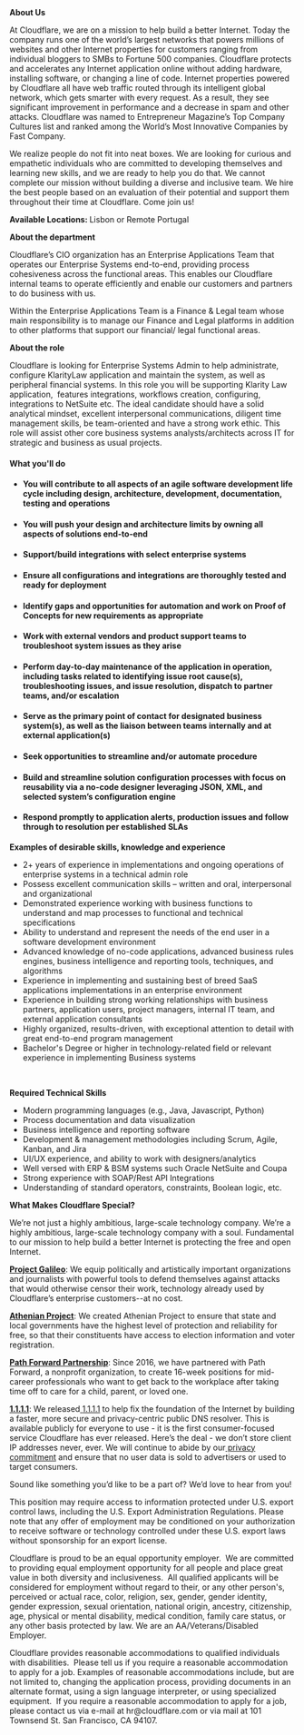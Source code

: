 <div class="content-intro">
	<div><strong>About Us</strong></div>
	<div>
		<p>At Cloudflare, we are on a mission to help build a better Internet. Today the company runs one of the world’s largest networks that powers millions of websites and other Internet properties for customers ranging from individual bloggers to SMBs to Fortune 500 companies. Cloudflare protects and accelerates any Internet application online without adding hardware, installing software, or changing a line of code. Internet properties powered by Cloudflare all have web traffic routed through its intelligent global network, which gets smarter with every request. As a result, they see significant improvement in performance and a decrease in spam and other attacks. Cloudflare was named to Entrepreneur Magazine’s Top Company Cultures list and ranked among the World’s Most Innovative Companies by Fast Company.&nbsp;</p>
		<p><span style="font-weight: 400;">We realize people do not fit into neat boxes. We are looking for curious and empathetic individuals who are committed to developing themselves and learning new skills, and we are ready to help you do that. We cannot complete our mission without building a diverse and inclusive team. We hire the best people based on an evaluation of their potential and support them throughout their time at Cloudflare. Come join us!&nbsp;</span></p>
	</div>
</div>
<p><strong>Available Locations: </strong>Lisbon or Remote Portugal</p>
<p><strong>About the department</strong></p>
<p>Cloudflare’s CIO organization has an Enterprise Applications Team that operates our Enterprise Systems end-to-end, providing process cohesiveness across the functional areas. This enables our Cloudflare internal teams to operate efficiently and enable our customers and partners to do business with us.&nbsp;</p>
<p>Within the Enterprise Applications Team is a Finance &amp; Legal team whose main responsibility is to manage our Finance and Legal platforms in addition to other platforms that support our financial/ legal functional areas.&nbsp;&nbsp;</p>
<p><strong>About the role</strong></p>
<p>Cloudflare is looking for Enterprise Systems Admin to help administrate, configure KlarityLaw application and maintain the system, as well as peripheral financial systems. In this role you will be supporting Klarity Law application,&nbsp; features integrations, workflows creation, configuring, integrations to NetSuite etc. The ideal candidate should have a solid analytical mindset, excellent interpersonal communications, diligent time management skills, be team-oriented and have a strong work ethic. This role will assist other core business systems analysts/architects across IT for strategic and business as usual projects.</p>
<h4>What you'll do</h4>
<ul>
	<li>
		<h4><strong>Y</strong>ou will <strong>contribute to all aspects of an agile software development life cycle including design, architecture, development, documentation, testing and operations</strong></h4>
	</li>
	<li style="font-weight: bold;">
		<h4><strong>You will push your design and architecture limits by owning all aspects of solutions end-to-end</strong></h4>
	</li>
	<li style="font-weight: bold;">
		<h4><strong>Support/build integrations with select enterprise systems</strong></h4>
	</li>
	<li style="font-weight: bold;">
		<h4><strong>Ensure all configurations and integrations are thoroughly tested and ready for deployment</strong></h4>
	</li>
	<li style="font-weight: bold;">
		<h4><strong>Identify gaps and opportunities for automation and work on Proof of Concepts for new requirements as appropriate</strong></h4>
	</li>
	<li style="font-weight: bold;">
		<h4><strong>Work with external vendors and product support teams to troubleshoot system issues as they arise</strong></h4>
	</li>
	<li style="font-weight: bold;">
		<h4><strong>Perform day-to-day maintenance of the application in operation, including tasks related to identifying issue root cause(s), troubleshooting issues, and issue resolution, dispatch to partner teams, and/or escalation</strong></h4>
	</li>
	<li style="font-weight: bold;">
		<h4><strong>Serve as the primary point of contact for designated business system(s), as well as the liaison between teams internally and at external application(s)&nbsp;</strong></h4>
	</li>
	<li style="font-weight: bold;">
		<h4><strong>Seek opportunities to streamline and/or automate procedure</strong></h4>
	</li>
	<li style="font-weight: bold;">
		<h4><strong>Build and streamline solution configuration processes with focus on reusability via a no-code designer leveraging JSON, XML, and selected system’s configuration engine</strong></h4>
	</li>
	<li style="font-weight: bold;">
		<h4><strong>Respond promptly to application alerts, production issues and follow through to resolution per established SLAs</strong></h4>
	</li>
</ul>
<p><strong>Examples of desirable skills, knowledge and experience</strong></p>
<ul>
	<li>2+ years of experience in implementations and ongoing operations of enterprise systems in a technical admin role</li>
	<li>Possess excellent communication skills – written and oral, interpersonal and organizational</li>
	<li>Demonstrated experience working with business functions to understand and map processes to functional and technical specifications</li>
	<li>Ability to understand and represent the needs of the end user in a software development environment</li>
	<li>Advanced knowledge of no-code applications, advanced business rules engines, business intelligence and reporting tools, techniques, and algorithms</li>
	<li>Experience in implementing and sustaining best of breed SaaS applications implementations in an enterprise environment</li>
	<li>Experience in building strong working relationships with business partners, application users, project managers, internal IT team, and external application consultants</li>
	<li>Highly organized, results-driven, with exceptional attention to detail with great end-to-end program management</li>
	<li>Bachelor's Degree or higher in technology-related field or relevant experience in implementing Business systems</li>
</ul>
<p>&nbsp;</p>
<p><strong>Required Technical Skills</strong></p>
<ul>
	<li>Modern programming languages (e.g., Java, Javascript, Python)</li>
	<li>Process documentation and data visualization</li>
	<li>Business intelligence and reporting software</li>
	<li>Development &amp; management methodologies including Scrum, Agile, Kanban, and Jira</li>
	<li>UI/UX experience, and ability to work with designers/analytics</li>
	<li>Well versed with ERP &amp; BSM systems such Oracle NetSuite and Coupa</li>
	<li>Strong experience with SOAP/Rest API Integrations</li>
	<li>Understanding of standard operators, constraints, Boolean logic, etc.</li>
</ul>
<div class="content-conclusion">
	<p><strong>What Makes Cloudflare Special?</strong></p>
	<p><span style="font-weight: 400;">We’re not just a highly ambitious, large-scale technology company. We’re a highly ambitious, large-scale technology company with a soul. Fundamental to our mission to help build a better Internet is protecting the free and open Internet.</span></p>
	<p><a href="https://blog.cloudflare.com/protecting-free-expression-online/"><strong>Project Galileo</strong></a><span style="font-weight: 400;">: We equip politically and artistically important organizations and journalists with powerful tools to defend themselves against attacks that would otherwise censor their work, technology already used by Cloudflare’s enterprise customers--at no cost.</span></p>
	<p><strong><a href="https://www.cloudflare.com/athenian/">Athenian Project</a></strong><span style="font-weight: 400;">: We created Athenian Project to ensure that state and local governments have the highest level of protection and reliability for free, so that their constituents have access to election information and voter registration.</span></p>
	<p><a href="https://blog.cloudflare.com/tag/path-forward/"><strong>Path Forward Partnership</strong></a><span style="font-weight: 400;">: Since 2016, we have partnered with Path Forward, a nonprofit organization, to create 16-week positions for mid-career professionals who want to get back to the workplace after taking time off to care for a child, parent, or loved one.</span></p>
	<p><a href="https://1.1.1.1/"><strong>1.1.1.1</strong></a><span style="font-weight: 400;">: We released</span><a href="https://1.1.1.1/"> <span style="font-weight: 400;">1.1.1.1</span></a><span style="font-weight: 400;"> to help fix the foundation of the Internet by building a faster, more secure and privacy-centric public DNS resolver. This is available publicly for everyone to use - it is the first consumer-focused service Cloudflare has ever released. Here’s the deal - we don’t store client IP addresses never, ever. We will continue to abide by our</span><a href="https://developers.cloudflare.com/1.1.1.1/privacy/public-dns-resolver"> privacy commitment</a><span style="font-weight: 400;"> and ensure that no user data is sold to advertisers or used to target consumers.</span></p>
	<p><span style="font-weight: 400;">Sound like something you’d like to be a part of? We’d love to hear from you!</span></p>
	<p><span style="font-weight: 400;">This position may require access to information protected under U.S. export control laws, including the U.S. Export Administration Regulations. Please note that any offer of employment may be conditioned on your authorization to receive software or technology controlled under these U.S. export laws without sponsorship for an export license.</span></p>
	<p><span style="font-weight: 400;">Cloudflare is proud to be an equal opportunity employer. &nbsp;We are committed to providing equal employment opportunity for all people and place great value in both diversity and inclusiveness. &nbsp;All qualified applicants will be considered for employment without regard to their, or any other person's, perceived or actual</span> <span style="font-weight: 400;">race, color, religion, sex, gender, gender identity, gender expression, sexual orientation, national origin, ancestry, citizenship, age, physical or mental disability, medical condition, family care status, or any other basis protected by law. </span><span style="font-weight: 400;">We are an AA/Veterans/Disabled Employer.</span></p>
	<p><span style="font-weight: 400;">Cloudflare provides reasonable accommodations to qualified individuals with disabilities. &nbsp;Please tell us if you require a reasonable accommodation to apply for a job. Examples of reasonable accommodations include, but are not limited to, changing the application process, providing documents in an alternate format, using a sign language interpreter, or using specialized equipment. &nbsp;If you require a reasonable accommodation to apply for a job, please contact us via e-mail at </span><span style="font-weight: 400;">hr@cloudflare.com</span><span style="font-weight: 400;"> or via mail at 101 Townsend St. San Francisco, CA 94107.</span></p>
</div>